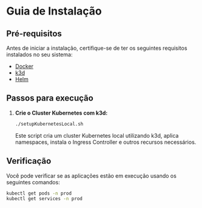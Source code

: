 # Guia de Instalação

## Pré-requisitos

Antes de iniciar a instalação, certifique-se de ter os seguintes requisitos instalados no seu sistema:

- [Docker](https://docs.docker.com/get-docker/)
- [k3d](https://k3d.io/)
- [Helm](https://helm.sh/)

## Passos para execução

1. **Crie o Cluster Kubernetes com k3d:**

   ```bash
   ./setupKubernetesLocal.sh
   ```

   Este script cria um cluster Kubernetes local utilizando k3d, aplica namespaces, instala o Ingress Controller e outros recursos necessários.


## Verificação

Você pode verificar se as aplicações estão em execução usando os seguintes comandos:

```bash
kubectl get pods -n prod
kubectl get services -n prod
```





